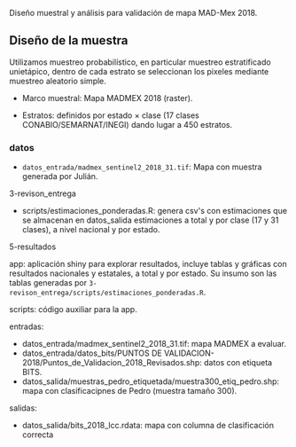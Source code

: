 Diseño muestral y análisis para validación de mapa MAD-Mex 2018.

## Diseño de la muestra

Utilizamos muestreo probabilístico, en particular muestreo estratificado 
unietápico, dentro de cada estrato se seleccionan los pixeles mediante muestreo 
aleatorio simple.

* Marco muestral: Mapa MADMEX 2018 (raster).

* Estratos: definidos por estado $\times$ clase (17 clases 
CONABIO/SEMARNAT/INEGI) dando lugar a 450 estratos.

### datos
* `datos_entrada/madmex_sentinel2_2018_31.tif`: Mapa con muestra generada por 
Julián.


3-revison_entrega

* scripts/estimaciones_ponderadas.R: genera csv's con estimaciones que se 
almacenan en datos_salida estimaciones a total y por clase (17 y 31 clases), a 
nivel nacional y por estado.

5-resultados

app: aplicación shiny para explorar resultados, incluye tablas y gráficas con 
resultados nacionales y estatales, a total y por estado. Su insumo son 
las tablas generadas por `3-revison_entrega/scripts/estimaciones_ponderadas.R`.

scripts: código auxiliar para la app.


entradas:

* datos_entrada/madmex_sentinel2_2018_31.tif: mapa MADMEX a evaluar.
* datos_entrada/datos_bits/PUNTOS DE VALIDACION-2018/Puntos_de_Validacion_2018_Revisados.shp: 
datos con etiqueta BITS.
* datos_salida/muestras_pedro_etiquetada/muestra300_etiq_pedro.shp:  mapa con 
clasificacipnes de Pedro (muestra tamaño 300).

salidas: 
* datos_salida/bits_2018_lcc.rdata: mapa con columna de clasificación correcta